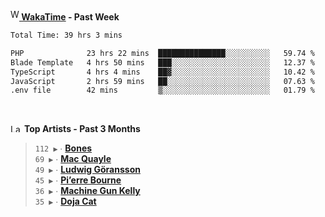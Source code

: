 <img src="https://github.com/dxnter/dxnter/assets/17434202/67b21fa4-d36d-46f9-9dec-f23d976b00ef" alt="WakaTime Logo" width="14" height="18"/><a href="https://wakatime.com/@dxnter" target="_blank"><strong> WakaTime</strong></a><strong> - Past Week</strong>

<!--START_SECTION:waka-->

```txt
Total Time: 39 hrs 3 mins

PHP              23 hrs 22 mins  ███████████████░░░░░░░░░░   59.74 %
Blade Template   4 hrs 50 mins   ███░░░░░░░░░░░░░░░░░░░░░░   12.37 %
TypeScript       4 hrs 4 mins    ██▓░░░░░░░░░░░░░░░░░░░░░░   10.42 %
JavaScript       2 hrs 59 mins   ██░░░░░░░░░░░░░░░░░░░░░░░   07.63 %
.env file        42 mins         ▒░░░░░░░░░░░░░░░░░░░░░░░░   01.79 %
```

<!--END_SECTION:waka-->

<br/>

<!--START_LASTFM_ARTISTS:{"period": "3month", "rows": 6}-->
<a href="https://last.fm" target="_blank"><img src="https://user-images.githubusercontent.com/17434202/215290617-e793598d-d7c9-428f-9975-156db1ba89cc.svg" alt="Last.fm Logo" width="18" height="13"/></a> **Top Artists - Past 3 Months**

> `112 ▶️` ∙ **[Bones](https://www.last.fm/music/Bones)**<br/>
> `69 ▶️` ∙ **[Mac Quayle](https://www.last.fm/music/Mac+Quayle)**<br/>
> `49 ▶️` ∙ **[Ludwig Göransson](https://www.last.fm/music/Ludwig+G%C3%B6ransson)**<br/>
> `45 ▶️` ∙ **[Pi’erre Bourne](https://www.last.fm/music/Pi%E2%80%99erre+Bourne)**<br/>
> `36 ▶️` ∙ **[Machine Gun Kelly](https://www.last.fm/music/Machine+Gun+Kelly)**<br/>
> `35 ▶️` ∙ **[Doja Cat](https://www.last.fm/music/Doja+Cat)**<br/>
<!--END_LASTFM_ARTISTS-->
